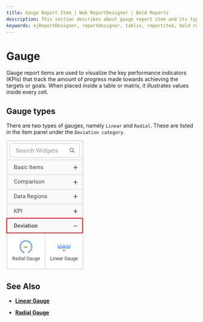 ```yaml
---
title: Gauge Report Item | Web ReportDesigner | Bold Reports
description: This section describes about gauge report item and its types to design a report using gauge in Bold Report Designer
keywords: ejReportDesigner, reportdesigner, tablix, reportitem, bold reports, documentation, help, ej, user guide, demo, samples, bold reporting
---
```


# Gauge

Gauge report items are used to visualize the key performance indicators (KPIs) that track the amount of progress made towards achieving the targets or goals. When placed inside a table or matrix, it illustrates values inside every cell.

## Gauge types

There are two types of gauges, namely `Linear` and `Radial`. These are listed in the item panel under the `Deviation category`.

![Gauge Types](/static/assets/on-premise/images/report-designer/report-items/gauge/gauge-types-in-item-panel.png '#width=145px')

## See Also

* [**Linear Gauge**](./../../report-items/gauge/linear-gauge/)

* [**Radial Gauge**](./../../report-items/gauge/radial-gauge/)